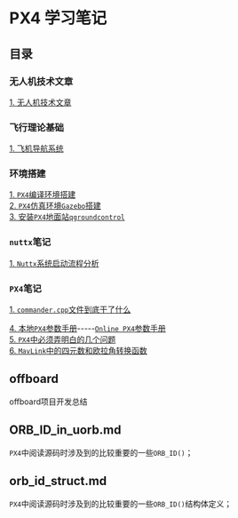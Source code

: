 # PX4 学习笔记

## 目录

### 无人机技术文章   
[1. 无人机技术文章 ](./doc/tech_docs/mav_companys.md)   

### 飞行理论基础   
[1. 飞机导航系统 ](./doc/polit_course/navigation.md)   

### 环境搭建   
[1. `PX4`编译环境搭建](./doc/px4_build.md)    
[2. `PX4`仿真环境`Gazebo`搭建](./doc/px4_gazebo.md)   
[3. 安装`PX4`地面站`qgroundcontrol`](./doc/qgroundcontrol_install.md)   

### `nuttx`笔记
[1. `Nuttx`系统启动流程分析](./doc/nuttx_startup.md)    

### `PX4`笔记
[1. `commander.cpp`文件到底干了什么](./doc/commander/what_has_commander.cpp_done.md)    

[4. 本地`PX4`参数手册](./doc/parameters_reference/Parameter%20Reference%20·%20PX4%20Developer%20Guide.html)-----[`Online PX4`参数手册](https://dev.px4.io/en/advanced/parameter_reference.html)      
[5. `PX4`中必须弄明白的几个问题](./doc/px4_question.md)    
[6. `MavLink`中的四元数和欧拉角转换函数](./doc/euler_to_quaternion.md)    


## offboard 
  offboard项目开发总结    

## ORB_ID_in_uorb.md
 `PX4`中阅读源码时涉及到的比较重要的一些`ORB_ID()`；    

## orb_id_struct.md
`PX4`中阅读源码时涉及到的比较重要的一些`ORB_ID()`结构体定义；     

